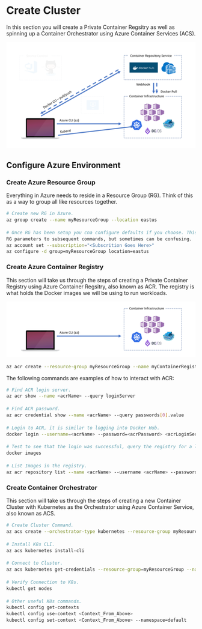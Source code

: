 Create Cluster
========================================
In this section you will create a Private Container Regsitry as well as spinning up a Container Orchestrator using Azure Container Services (ACS).

![](./images/00_workshop_overview.png)

Configure Azure Environment
-----------------------

### Create Azure Resource Group
Everything in Azure needs to reside in a Resource Group (RG). Think of this as a way to group all like resources together.

```bash
# Create new RG in Azure.
az group create --name myResourceGroup --location eastus

# Once RG has been setup you cna configure defaults if you choose. This helps avoid adding
RG parameters to subsequent commands, but sometimes can be confusing.
az account set --subscription="<Subscrition Goes Here>"
az configure -d group=myResourceGroup location=eastus
```

### Create Azure Container Registry
This section will take us through the steps of creating a Private Container Registry using Azure Container Regsitry, also known as ACR. The registry is what holds the Docker images we will be using to run workloads.

![](./images/01_azure_container_services.png)


```bash
az acr create --resource-group myResourceGroup --name myContainerRegistry --sku Basic --admin-enabled true
```

The following commands are examples of how to interact with ACR:
``` bash
# Find ACR login server.
az acr show --name <acrName> --query loginServer

# Find ACR password. 
az acr credential show --name <acrName> --query passwords[0].value

# Login to ACR, it is similar to logging into Docker Hub.
docker login --username=<acrName> --password=<acrPassword> <acrLoginServer>

# Test to see that the login was successful, query the registry for a list of images.
docker images

# List Images in the registry.
az acr repository list --name <acrName> --username <acrName> --password <acrPassword> --output table
```

### Create Container Orchestrator
This section will take us through the steps of creating a new Container Cluster with Kubernetes as the Orchestrator using Azure Container Service, also known as ACS.

```bash
# Create Cluster Command.
az acs create --orchestrator-type kubernetes --resource-group myResourceGroup --name myK8sCluster-<alias> --generate-ssh-keys

# Install K8s CLI.
az acs kubernetes install-cli

# Connect to Cluster.
az acs kubernetes get-credentials --resource-group=myResourceGroup --name=myK8sCluster-<alias>

# Verify Connection to K8s.
kubectl get nodes

# Other useful K8s commands.
kubectl config get-contexts
kubectl config use-context <Context_From_Above>
kubectl config set-context <Context_From_Above> --namespace=default
```